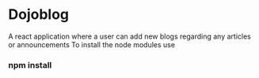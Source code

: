 # Dojoblog
A react application where a user can add new blogs regarding any articles or announcements
To install the node modules use <h3>npm install</h3>
